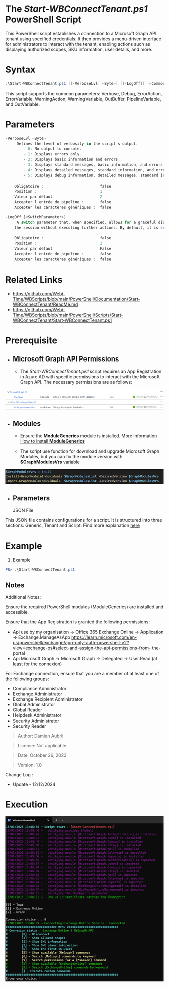 ﻿# The *Start-WBConnectTenant.ps1* PowerShell Script

This PowerShell script establishes a connection to a Microsoft Graph API tenant using specified credentials. It then 
provides a menu-driven interface for administrators to interact with the tenant, enabling actions such as displaying 
authorized scopes, SKU information, user details, and more.

# Syntax
```powershell
.\Start-WBConnectTenant.ps1 [[-VerboseLvl] <Byte>] [[-LogOff]] [<CommonParameters>]
```

This script supports the common parameters: Verbose, Debug, ErrorAction, ErrorVariable, WarningAction, 
WarningVariable, OutBuffer, PipelineVariable, and OutVariable.

# Parameters
```powershell
-VerboseLvl <Byte>
     Defines the level of verbosity in the script s output.
        - 0: No output to console.
        - 1: Displays errors only.
        - 2: Displays basic information and errors.
        - 3: Displays standard messages, basic information, and errors.
        - 4: Displays detailed messages, standard information, and errors.
        - 5: Displays debug information, detailed messages, standard information, and errors.
    
    Obligatoire :                         false
    Position :                            1
    Valeur par défaut                     2
    Accepter l entrée de pipeline :       false
    Accepter les caractères génériques :  false
```
```powershell
-LogOff [<SwitchParameter>]
     A switch parameter that, when specified, allows for a graceful disconnection from the Microsoft Graph tenant and others. It ends 
    the session without executing further actions. By default, it is set to $false.
    
    Obligatoire :                         false
    Position :                            2
    Valeur par défaut                     False
    Accepter l entrée de pipeline :       false
    Accepter les caractères génériques :  false
```


# Related Links
- https://github.com/Webi-Time/WBScripts/blob/main/PowerShell/Documentation/Start-WBConnectTenant/ReadMe.md
- https://github.com/Webi-Time/WBScripts/blob/main/PowerShell/Scripts/Start-WBConnectTenant/Start-WBConnectTenant.ps1
# Prerequisite
- ## Microsoft Graph API Permissions
	- The *Start-WBConnectTenant.ps1* script requires an App Registration in Azure AD with specific permissions to interact with the Microsoft Graph API. The necessary permissions are as follows:

<p align='center'>
<img src='Start-WBConnectTenant-Right.png' alt='Start-WBConnectTenant permissions' width='auto' height='auto' />
</p>

- ## Modules
	- Ensure the **ModuleGenerics** module is installed. More information [How to install **ModuleGenerics**](/PowerShell/ReadMe-Modules-Installation.md)

	- The script use function for download and upgrade Microsoft Graph Modules, but you can fix the module version with **$GraphModulesVrs** variable
<p align='center'>
<img src='/Datas/Images/FixMsGraphModuleVersion.png' alt='FixMsGraphModuleVersion' width='auto' height='auto' />
</p>

- ## Parameters
	JSON File

This JSON file contains configurations for a script. It is structured into three sections: Generic, Tenant and Script. Find more explanation [here](/PowerShell/ReadMe-JSON-File.md)

# Example

1. Example
```powershell
PS> .\Start-WBConnectTenant.ps1
```

## Notes
Additional Notes:

Ensure the required PowerShell modules (ModuleGenerics) are installed and accessible.

Ensure that the App Registration is granted the following permissions: 

- Api use by my organisation -> Office 365 Exchange Online -> Application -> Exchange.ManageAsApp
https://learn.microsoft.com/en-us/powershell/exchange/app-only-auth-powershell-v2?view=exchange-ps#select-and-assign-the-api-permissions-from-
the-portal
- Api Microsoft Graph -> Microsoft Graph -> Delegated -> User.Read (at least for the connexion)

For Exchange connection, ensure that you are a member of at least one of the following groups:

- Compliance Administrator
- Exchange Administrator
- Exchange Recipient Administrator
- Global Administrator
- Global Reader
- Helpdesk Administrator
- Security Administrator
- Security Reader	

>Author: Damien Aubril

>License: Not applicable

>Date: October 26, 2023


>Version: 1.0

Change Log :
- Update - 12/12/2024

# Execution
<img src='Start-WBConnectTenant-Execution.png' alt='Start-WBConnectTenant-Execution' width='auto' height='auto' />

